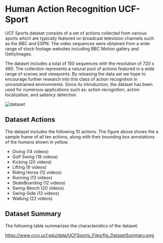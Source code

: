 # Human Action Recognition UCF-Sport

UCF Sports dataset consists of a set of actions collected from various sports which are typically featured on broadcast television channels such as the BBC and ESPN. The video sequences were obtained from a wide range of stock footage websites including BBC Motion gallery and GettyImages.

The dataset includes a total of 150 sequences with the resolution of 720 x 480. The collection represents a natural pool of actions featured in a wide range of scenes and viewpoints. By releasing the data set we hope to encourage further research into this class of action recognition in unconstrained environments. Since its introduction, the dataset has been used for numerous applications such as: action recognition, action localization, and saliency detection.

![dataset](data/dataset.png)


## Dataset Actions
The dataset includes the following 10 actions. The figure above shows the a sample frame of all ten actions, along with their bounding box annotations of the humans shown in yellow.

* Diving (14 videos)
* Golf Swing (18 videos)
* Kicking (20 videos)
* Lifting (6 videos)
* Riding Horse (12 videos)
* Running (13 videos)
* SkateBoarding (12 videos)
* Swing-Bench (20 videos)
* Swing-Side (13 videos)
* Walking (22 videos)

## Dataset Summary
The following table summarizes the characteristics of the dataset.


https://www.crcv.ucf.edu/data/UCFSports_Files/fig_DatasetSummary.png



